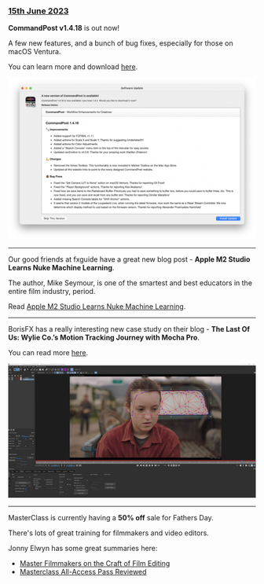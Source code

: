 ### [15th June 2023](/news/20230615)

**CommandPost v1.4.18** is out now!

A few new features, and a bunch of bug fixes, especially for those on macOS Ventura.

You can learn more and download [here](https://commandpost.io).

![](/static/commandpost-1-4-18.png)

---

Our good friends at fxguide have a great new blog post - **Apple M2 Studio Learns Nuke Machine Learning**.

The author, Mike Seymour, is one of the smartest and best educators in the entire film industry, period.

Read [Apple M2 Studio Learns Nuke Machine Learning](https://www.fxguide.com/fxfeatured/apple-m2-studio-learns-nuke-machine-learning/).

---

BorisFX has a really interesting new case study on their blog - **The Last Of Us: Wylie Co.’s Motion Tracking Journey with Mocha Pro**.

You can read more [here](https://blog.borisfx.com/the-last-of-us-wylie-co-motion-tracking-journey-with-mocha-pro).

![](/static/last-us-ellie-interface.jpeg)

---

MasterClass is currently having a **50% off** sale for Fathers Day.

There's lots of great training for filmmakers and video editors.

Jonny Elwyn has some great summaries here:

- [Master Filmmakers on the Craft of Film Editing](https://jonnyelwyn.co.uk/film-and-video-editing/master-filmmakers-on-the-craft-of-film-editing/)
- [Masterclass All-Access Pass Reviewed](https://jonnyelwyn.co.uk/film-and-video-editing/masterclass-all-access-pass-reviewed/)